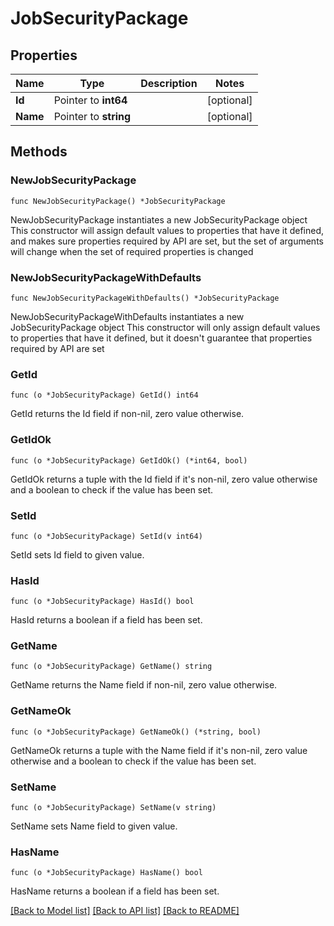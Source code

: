 # JobSecurityPackage

## Properties

Name | Type | Description | Notes
------------ | ------------- | ------------- | -------------
**Id** | Pointer to **int64** |  | [optional] 
**Name** | Pointer to **string** |  | [optional] 

## Methods

### NewJobSecurityPackage

`func NewJobSecurityPackage() *JobSecurityPackage`

NewJobSecurityPackage instantiates a new JobSecurityPackage object
This constructor will assign default values to properties that have it defined,
and makes sure properties required by API are set, but the set of arguments
will change when the set of required properties is changed

### NewJobSecurityPackageWithDefaults

`func NewJobSecurityPackageWithDefaults() *JobSecurityPackage`

NewJobSecurityPackageWithDefaults instantiates a new JobSecurityPackage object
This constructor will only assign default values to properties that have it defined,
but it doesn't guarantee that properties required by API are set

### GetId

`func (o *JobSecurityPackage) GetId() int64`

GetId returns the Id field if non-nil, zero value otherwise.

### GetIdOk

`func (o *JobSecurityPackage) GetIdOk() (*int64, bool)`

GetIdOk returns a tuple with the Id field if it's non-nil, zero value otherwise
and a boolean to check if the value has been set.

### SetId

`func (o *JobSecurityPackage) SetId(v int64)`

SetId sets Id field to given value.

### HasId

`func (o *JobSecurityPackage) HasId() bool`

HasId returns a boolean if a field has been set.

### GetName

`func (o *JobSecurityPackage) GetName() string`

GetName returns the Name field if non-nil, zero value otherwise.

### GetNameOk

`func (o *JobSecurityPackage) GetNameOk() (*string, bool)`

GetNameOk returns a tuple with the Name field if it's non-nil, zero value otherwise
and a boolean to check if the value has been set.

### SetName

`func (o *JobSecurityPackage) SetName(v string)`

SetName sets Name field to given value.

### HasName

`func (o *JobSecurityPackage) HasName() bool`

HasName returns a boolean if a field has been set.


[[Back to Model list]](../README.md#documentation-for-models) [[Back to API list]](../README.md#documentation-for-api-endpoints) [[Back to README]](../README.md)


